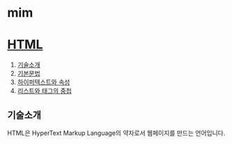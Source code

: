 # mim
<!DOCTYPE html>
<html>
<head>
  <title>HTML - 수업소개</title>
  <meta charset="utf-8">
</head>
<body>
<h1><a href="index.html">HTML</a></h1>
<ol>
  <li><a href="1.html">기술소개</a></li>
  <li><a href="2.html">기본문법<a/></li>
  <li><a href="3.html">하이퍼텍스트와 속성</a></li>
  <li><a href="4.html">리스트와 태그의 중첩</a></li>
</ol>
 
<h2>기술소개</h2>
HTML은 HyperText Markup Language의 약자로서 웹페이지를 만드는 언어입니다.
</body>
</html>

